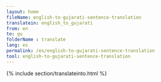 ```yaml
---
layout: home
fileName: english-to-gujarati-sentence-translation
translatein: english_to_gujarati
from: en
to: gu
folderName : translate
lang: es
permalink: /es/english-to-gujarati-sentence-translation
tool: english-to-gujarati-sentence-translation
---
```

{% include section/translateinto.html %}